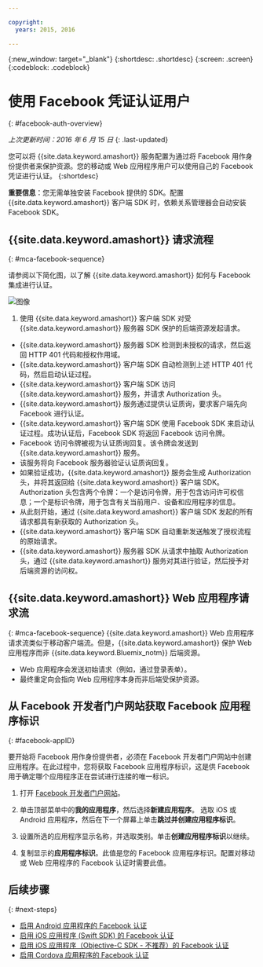 ```yaml
---

copyright:
  years: 2015, 2016

---
```

{:new_window: target="_blank"}
{:shortdesc: .shortdesc}
{:screen: .screen}
{:codeblock: .codeblock}

# 使用 Facebook 凭证认证用户
{: #facebook-auth-overview}

*上次更新时间：2016 年 6 月 15 日*
{: .last-updated}

您可以将 {{site.data.keyword.amashort}} 服务配置为通过将 Facebook 用作身份提供者来保护资源。您的移动或 Web 应用程序用户可以使用自己的 Facebook 凭证进行认证。
{:shortdesc}

**重要信息**：您无需单独安装 Facebook 提供的 SDK。配置 {{site.data.keyword.amashort}} 客户端 SDK 时，依赖关系管理器会自动安装 Facebook SDK。

## {{site.data.keyword.amashort}} 请求流程
{: #mca-facebook-sequence}

请参阅以下简化图，以了解 {{site.data.keyword.amashort}} 如何与 Facebook 集成进行认证。

![图像](images/mca-sequence-facebook.jpg)

1. 使用 {{site.data.keyword.amashort}} 客户端 SDK 对受 {{site.data.keyword.amashort}} 服务器 SDK 保护的后端资源发起请求。
* {{site.data.keyword.amashort}} 服务器 SDK 检测到未授权的请求，然后返回 HTTP 401 代码和授权作用域。
* {{site.data.keyword.amashort}} 客户端 SDK 自动检测到上述 HTTP 401 代码，然后启动认证过程。
* {{site.data.keyword.amashort}} 客户端 SDK 访问 {{site.data.keyword.amashort}} 服务，并请求 Authorization 头。
* {{site.data.keyword.amashort}} 服务通过提供认证质询，要求客户端先向 Facebook 进行认证。
* {{site.data.keyword.amashort}} 客户端 SDK 使用 Facebook SDK 来启动认证过程。成功认证后，Facebook SDK 将返回 Facebook 访问令牌。
* Facebook 访问令牌被视为认证质询回复。该令牌会发送到 {{site.data.keyword.amashort}} 服务。
* 该服务将向 Facebook 服务器验证认证质询回复。
* 如果验证成功，{{site.data.keyword.amashort}} 服务会生成 Authorization 头，并将其返回给 {{site.data.keyword.amashort}} 客户端 SDK。Authorization 头包含两个令牌：一个是访问令牌，用于包含访问许可权信息；一个是标识令牌，用于包含有关当前用户、设备和应用程序的信息。
* 从此刻开始，通过 {{site.data.keyword.amashort}} 客户端 SDK 发起的所有请求都具有新获取的 Authorization 头。
* {{site.data.keyword.amashort}} 客户端 SDK 自动重新发送触发了授权流程的原始请求。
* {{site.data.keyword.amashort}} 服务器 SDK 从请求中抽取 Authorization 头，通过 {{site.data.keyword.amashort}} 服务对其进行验证，然后授予对后端资源的访问权。

## {{site.data.keyword.amashort}} Web 应用程序请求流
{: #mca-facebook-sequence}
{{site.data.keyword.amashort}} Web 应用程序请求流类似于移动客户端流。但是，{{site.data.keyword.amashort}} 保护 Web 应用程序而非 {{site.data.keyword.Bluemix_notm}} 后端资源。

  * Web 应用程序会发送初始请求（例如，通过登录表单）。
  * 最终重定向会指向 Web 应用程序本身而非后端受保护资源。 



## 从 Facebook 开发者门户网站获取 Facebook 应用程序标识
{: #facebook-appID}

要开始将 Facebook 用作身份提供者，必须在 Facebook 开发者门户网站中创建应用程序。在此过程中，您将获取 Facebook 应用程序标识，这是供 Facebook 用于确定哪个应用程序正在尝试进行连接的唯一标识。

1. 打开 [Facebook 开发者门户网站](https://developers.facebook.com)。

1. 单击顶部菜单中的**我的应用程序**，然后选择**新建应用程序**。
选取 iOS 或 Android 应用程序，然后在下一个屏幕上单击**跳过并创建应用程序标识**。

1. 设置所选的应用程序显示名称，并选取类别。单击**创建应用程序标识**以继续。

1. 复制显示的**应用程序标识**。此值是您的 Facebook 应用程序标识。配置对移动或 Web 应用程序的 Facebook 认证时需要此值。

## 后续步骤
{: #next-steps}

* [启用 Android 应用程序的 Facebook 认证](facebook-auth-android.html)
* [启用 iOS 应用程序 (Swift SDK) 的 Facebook 认证](facebook-auth-ios-swift-sdk.html)
* [启用 iOS 应用程序（Objective-C SDK - 不推荐）的 Facebook 认证](facebook-auth-ios.html)
* [启用 Cordova 应用程序的 Facebook 认证](facebook-auth-cordova.html)
